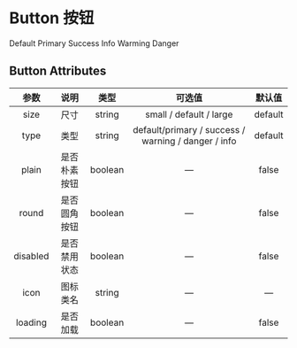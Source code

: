 # Button 按钮

<k-button type="default">Default</k-button>
<k-button type="primary">Primary</k-button>
<k-button type="success">Success</k-button>
<k-button type="info">Info</k-button>
<k-button type="warming">Warming</k-button>
<k-button type="danger">Danger</k-button>

<k-input placeholder="请输入内容" v-model="iptValue"></k-input>
<k-input placeholder="请输入内容" leftIcon="k-icon-sousuo1"></k-input>
<k-input placeholder="请输入内容" rightIcon="k-icon-book_line"></k-input>

<k-radio :options="options" column></k-radio>

<script lang="ts" setup>
    import {reactive} from 'vue'
    const state =reactive({
        options:[
            {
                label:'软件工程',
                value:1,
            },
            {
                label:'网络工程',
                value:2
            },
            {   
                label:'电子信息',
                value:3
            },
            {   
                label:'人工智能',
                value:4
            }
        ]
    })
    const {options} =state
</script>


## Button Attributes
|      参数      | 说明                                   |   类型   | 可选值                                                    | 默认值 |
| :----------------: | :---------------------------------:   | :------: | :------------------------------------------:            | :-------: |
|      size      | 尺寸                                  |  string   | small / default / large  | default           |
|   type         | 类型                                  |  string    |default/primary / success / warning / danger / info     | default   |
|   plain        | 是否朴素按钮                           |  boolean  | —| false  |
|  round         | 是否圆角按钮                           |  boolean  | —| false|
|   disabled     | 是否禁用状态                           |  boolean  |   —    | false 
|  icon          | 图标类名                               |  string   | — | 	—   |
|  loading       | 是否加载                               |  boolean   | — | false |